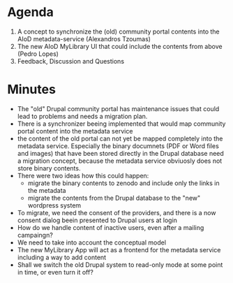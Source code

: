 # Agenda
1. A concept to synchronize the (old) community portal contents into the AIoD metadata-service (Alexandros Tzoumas)
2. The new AIoD MyLibrary UI that could include the contents from above (Pedro Lopes)
3. Feedback, Discussion and Questions



# Minutes
* The "old" Drupal community portal has maintenance issues that could lead to problems and needs a migration plan.
* There is a synchronizer beeing implemented that would map community portal content into the metadata service
* the content of the old portal can not yet be mapped completely into the metadata service. Especially the binary documnets (PDF or Word files and images) that have been stored directly in the Drupal database need a migration concept, because the metadata service obviuosly does not store binary contents.
* There were two ideas how this could happen:
  * migrate the binary contents to zenodo and include only the links in the metadata
  * migrate the contents from the Drupal database to the "new" wordpress system
* To migrate, we need the consent of the providers, and there is a now consent dialog beein presented to Drupal users at login
* How do we handle content of inactive users, even after a mailing campaingn?
* We need to take into account the conceptual model
* The new MyLibrary App will act as a frontend for the metadata service including a way to add content
* Shall we switch the old Drupal system to read-only mode at some point in time, or even turn it off? 

